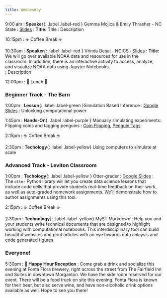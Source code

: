 ```yaml
---
title: Wednesday
---
```


9:00 am
: **Speaker**{: .label .label-red } Gemma Mojica & Emily Thrasher - NC State
  : [Slides](#)
: **Title:** Title
: Description

10:15pm
: ☕ Coffee Break ☕

10:30am
: **Speaker**{: .label .label-red } Vrinda Desai - NCICS
  : [Slides](#)
: **Title:** We will go over available NOAA data and resources for use in the classroom. In addition, there is an interactive activity to access, analyze, and visualize NOAA data using Jupyter Notebooks.   
: Description 

12:00pm
 : 🥘 Lunch 🥘

### Beginner Track - The Barn
1:00pm 
: **Lesson**{: .label .label-green }Simulation Based Inference
  : [Google Slides](https://docs.google.com/presentation/d/1_33zEPAAF5fOJyMvutTMk4I958GjIWvHi4cEyfJQOYM/edit?usp=sharing)
: Unlocking computational power

1:45pm
: **Hands-On**{: .label .label-purple } Manually simulating experiments: Flipping coins and tagging penguins
  : [Coin Flipping](https://www.rossmanchance.com/applets/2021/oneprop/OneProp.htm), [Penguin Tags](https://www.rossmanchance.com/applets/2021/chisqshuffle/ChiSqShuffle.htm?twobytwo=1)
  
2:15pm
: ☕ Coffee Break ☕

2:30pm
: **Techology**{: .label .label-yellow} Using computers to simulate at scale

### Advanced Track - Leviton Classroom
1:00pm 
: **Techology**{: .label .label-yellow } Otter-grader
  : [Google Slides](#)
: The `otter` Python library will let you create data science lessons that include code cells that provide students real-time feedback on their work, as well as auto-graded homework assignments. We'll demonstrate how to author assignments using this tool.
  
2:15pm
: ☕ Coffee Break ☕

2:30pm
: **Technology**{: .label .label-yellow} MyST Markdown
: Help you and your students write technical documents that are designed to highlight working with computational notebooks. This interdisciplinary tool can build beautiful websites and print articles with an eye towards data anlaysis and code generated figures.

### Everyone!
5:30pm
: **🍻 Happy Hour Reception**
: Come grab a drink and socialize this evening at Fonta Flora brewery, right across the street from The Fairfield Inn and Suites in downtown Morganton. We have the side room reserved for our event. There will be a food truck on site this evening. Fonta Flora is known for their beer, but also serve wine, and have non-alcoholic drink options available as well. Hope to see you there!
